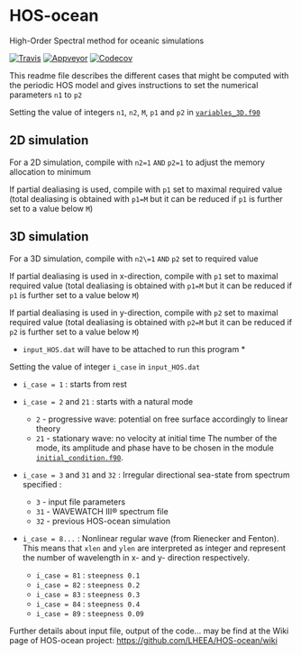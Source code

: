 # HOS-ocean 

High-Order Spectral method for oceanic simulations

[![Travis][buildstatus_image_travis]][travisci]
[![Appveyor][buildstatus_image_appveyor]][appveyorci]
[![Codecov][codecov_image]][codecovci]

This readme file describes the different cases that might be computed with the periodic HOS model
and gives instructions to set the numerical parameters `n1` to `p2`

Setting the value of integers `n1`, `n2`, `M`, `p1` and `p2` in
[`variables_3D.f90`](sources/HOS/variables_3D.f90)

## 2D simulation

For a 2D simulation, compile with `n2=1` `AND` `p2=1` to adjust the memory allocation to minimum

If partial dealiasing is used, compile with `p1` set to maximal required value
(total dealiasing is obtained with `p1=M`
but it can be reduced if `p1` is further set to a value below `M`)

## 3D simulation

For a 3D simulation, compile with `n2\=1` `AND` `p2` set to required value

If partial dealiasing is used in x-direction,
compile with `p1` set to maximal required value
(total dealiasing is obtained with `p1=M`
but it can be reduced if `p1` is further set to a value below `M`)

If partial dealiasing is used in y-direction,
compile with `p2` set to maximal required value
(total dealiasing is obtained with `p2=M`
but it can be reduced if `p2` is further set to a value below `M`)

* `input_HOS.dat` will have to be attached to run this program *

Setting the value of integer `i_case` in `input_HOS.dat`

- `i_case = 1` : starts from rest

- `i_case = 2` and `21` : starts with a natural mode

   - `2`  - progressive wave: potential on free surface accordingly to linear theory
   - `21` - stationary wave: no velocity at initial time
   The number of the mode, its amplitude and phase have to be chosen
   in the module [`initial_condition.f90`](sources/HOS/initial_condition.f90).

- `i_case = 3` and `31` and `32` : Irregular directional sea-state from spectrum specified :

    - `3`  - input file parameters
    - `31` - WAVEWATCH III® spectrum file
    - `32` - previous HOS-ocean simulation

- `i_case = 8...` : Nonlinear regular wave (from Rienecker and Fenton).
   This means that `xlen` and `ylen` are interpreted as integer and
   represent the number of wavelength in x- and y- direction
   respectively.

    - `i_case = 81` : `steepness 0.1`
    - `i_case = 82` : `steepness 0.2`
    - `i_case = 83` : `steepness 0.3`
    - `i_case = 84` : `steepness 0.4`
    - `i_case = 89` : `steepness 0.09`

Further details about input file, output of the code...
may be find at the Wiki page of
HOS-ocean project: https://github.com/LHEEA/HOS-ocean/wiki


[buildstatus_image_travis]: https://travis-ci.org/LHEEA/HOS-ocean.svg?branch=master
[travisci]: https://travis-ci.org/LHEEA/HOS-ocean

[buildstatus_image_appveyor]: https://ci.appveyor.com/api/projects/status/k2tcs56pwiguxf3h?svg=true
[appveyorci]: https://ci.appveyor.com/project/Gjacquenot/hos-ocean

[codecov_image]: https://codecov.io/gh/Gjacquenot/HOS-ocean/branch/master/graph/badge.svg
[codecovci]: https://codecov.io/gh/Gjacquenot/HOS-ocean